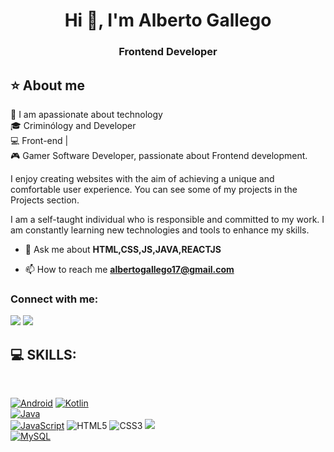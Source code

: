 <h1 align="center">Hi 👋, I'm Alberto Gallego</h1>
<h3 align="center">Frontend Developer</h3>

 ## ⭐️ About me 
 💜 I am apassionate about technology   <br>🎓  Criminólogy and  Developer  <br>💻  Front-end | <br>🎮 Gamer
  Software Developer, passionate about Frontend development.

I enjoy creating websites with the aim of achieving a unique and comfortable user experience. You can see some of my projects in the Projects section.

I am a self-taught individual who is responsible and committed to my work. I am constantly learning new technologies and tools to enhance my skills.
<br>
- 💬 Ask me about **HTML,CSS,JS,JAVA,REACTJS**

- 📫 How to reach me **albertogallego17@gmail.com**

<h3 align="left">Connect with me:</h3>
<p align="left">
<a href="https://www.linkedin.com/in/alberto-gallego-p%C3%A9rez-ba9b89235/" target="_blank"><img src="https://img.shields.io/badge/-LinkedIn-%230077B5?style=for-the-badge&logo=linkedin&logoColor=white" target="_blank"></a></a>
<a href="https://github.com/albertogalleego" target="_blank"><img src="https://img.shields.io/badge/GitHub-100000?style=for-the-badge&logo=github&logoColor=white" target="_blank"></a>
</p>

## 💻 SKILLS: 
<br>

[![Android](https://img.shields.io/badge/Android-3DDC84?style=for-the-badge&logo=android&logoColor=white&labelColor=101010)]()
[![Kotlin](https://img.shields.io/badge/Kotlin-0095D5?style=for-the-badge&logo=kotlin&logoColor=white&labelColor=101010)]()
<br>
[![Java](https://img.shields.io/badge/Java-007396?style=for-the-badge&logo=java&logoColor=white&labelColor=101010)]()
<br>
[![JavaScript](https://img.shields.io/badge/JavaScript-F7DF1E?style=for-the-badge&logo=javascript&logoColor=white&labelColor=101010)]()
![HTML5](https://img.shields.io/badge/html5-%23E34F26.svg?style=for-the-badge&logo=html5&logoColor=white)
![CSS3](https://img.shields.io/badge/-CSS3-549FDE?style=for-the-badge&logo=css3&logoColor=white)
<a href="https://reactjs.org/">
  <img src="https://img.shields.io/badge/React-20232A?style=for-the-badge&logo=react&logoColor=61DAFB" />
</a>
<br>
[![MySQL](https://img.shields.io/badge/MySQL-4479A1?style=for-the-badge&logo=mysql&logoColor=white&labelColor=101010)]()



